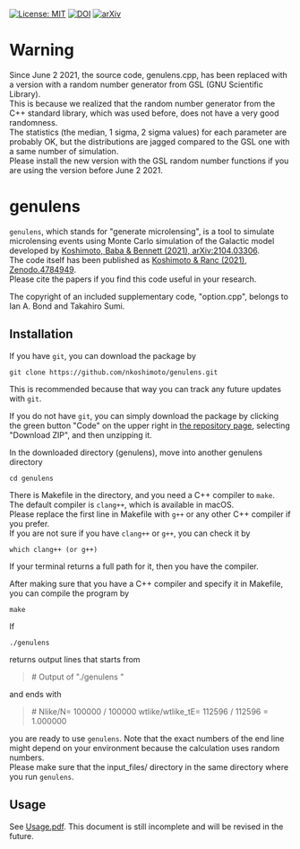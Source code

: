 [![License: MIT](https://img.shields.io/badge/License-MIT-yellow.svg)](https://opensource.org/licenses/MIT)
[![DOI](https://zenodo.org/badge/369252917.svg)](https://zenodo.org/badge/latestdoi/369252917)
[![arXiv](http://img.shields.io/badge/arXiv-2104.03306-orange.svg?style=flat)](https://arxiv.org/abs/2104.03306)


# Warning
Since June 2 2021, the source code, genulens.cpp, has been replaced with a version with a random number generator from GSL (GNU Scientific Library).  
This is because we realized that the random number generator from the C++ standard library, which was used before, does not have a very good randomness.  
The statistics (the median, 1 sigma, 2 sigma values) for each parameter are probably OK, but the distributions are jagged compared to the GSL one with a same number of simulation.  
Please install the new version with the GSL random number functions if you are using the version before June 2 2021.  


# genulens
`genulens`, which stands for "generate microlensing", is a tool to simulate microlensing events using Monte Carlo simulation of the Galactic model developed by [Koshimoto, Baba & Bennett (2021), arXiv:2104.03306](https://arxiv.org/abs/2104.03306).  
The code itself has been published as [Koshimoto & Ranc (2021), Zenodo.4784949](http://doi.org/10.5281/zenodo.4784949).   
Please cite the papers if you find this code useful in your research. 

The copyright of an included supplementary code, "option.cpp", belongs to Ian A. Bond and Takahiro Sumi.
 

## Installation
If you have `git`, you can download the package by 
``` 
git clone https://github.com/nkoshimoto/genulens.git
```
This is recommended because that way you can track any future updates with `git`.

If you do not have `git`, you can simply download the package by clicking the green button "Code" on the upper right in [the repository page](https://github.com/nkoshimoto/genulens), selecting "Download ZIP", and then unzipping it.

In the downloaded directory (genulens), move into another genulens directory  
``` 
cd genulens  
```
There is Makefile in the directory, and you need a C++ compiler to `make`.  
The default compiler is `clang++`, which is available in macOS.  
Please replace the first line in Makefile with `g++` or any other C++ compiler if you prefer.  
If you are not sure if you have `clang++` or `g++`, you can check it by  
```
which clang++ (or g++)
```
If your terminal returns a full path for it, then you have the compiler.

After making sure that you have a C++ compiler and specify it in Makefile, you can compile the program by  
```
make
```

If  
```
./genulens  
```
returns output lines that starts from   
> \#   Output of "./genulens "  

and ends with  
> \# Nlike/N= 100000 / 100000      wtlike/wtlike\_tE= 112596 / 112596 = 1.000000  

you are ready to use `genulens`. Note that the exact numbers of the end line might depend on your environment because the calculation uses random numbers.  
Please make sure that the input\_files/ directory in the same directory where you run `genulens`.


## Usage
See [Usage.pdf](https://github.com/nkoshimoto/genulens/blob/main/Usage.pdf).
This document is still incomplete and will be revised in the future.



